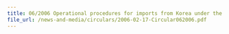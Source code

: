 ```yaml
---
title: 06/2006 Operational procedures for imports from Korea under the Korea-Singapore Free Trade Agreement (KSFTA)
file_url: /news-and-media/circulars/2006-02-17-Circular062006.pdf
---
```

